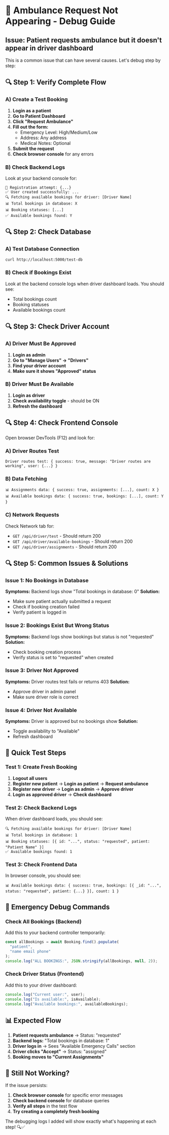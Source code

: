 # 🚨 Ambulance Request Not Appearing - Debug Guide

## Issue: Patient requests ambulance but it doesn't appear in driver dashboard

This is a common issue that can have several causes. Let's debug step by step:

## 🔍 **Step 1: Verify Complete Flow**

### A) **Create a Test Booking**

1. **Login as a patient**
2. **Go to Patient Dashboard**
3. **Click "Request Ambulance"**
4. **Fill out the form:**
   - Emergency Level: High/Medium/Low
   - Address: Any address
   - Medical Notes: Optional
5. **Submit the request**
6. **Check browser console** for any errors

### B) **Check Backend Logs**

Look at your backend console for:

```
📝 Registration attempt: {...}
✅ User created successfully: ...
🔍 Fetching available bookings for driver: [Driver Name]
📊 Total bookings in database: X
📊 Booking statuses: [...]
✅ Available bookings found: Y
```

## 🔍 **Step 2: Check Database**

### A) **Test Database Connection**

```bash
curl http://localhost:5000/test-db
```

### B) **Check if Bookings Exist**

Look at the backend console logs when driver dashboard loads. You should see:

- Total bookings count
- Booking statuses
- Available bookings count

## 🔍 **Step 3: Check Driver Account**

### A) **Driver Must Be Approved**

1. **Login as admin**
2. **Go to "Manage Users" → "Drivers"**
3. **Find your driver account**
4. **Make sure it shows "Approved" status**

### B) **Driver Must Be Available**

1. **Login as driver**
2. **Check availability toggle** - should be ON
3. **Refresh the dashboard**

## 🔍 **Step 4: Check Frontend Console**

Open browser DevTools (F12) and look for:

### A) **Driver Routes Test**

```
Driver routes test: { success: true, message: "Driver routes are working", user: {...} }
```

### B) **Data Fetching**

```
📊 Assignments data: { success: true, assignments: [...], count: X }
📊 Available bookings data: { success: true, bookings: [...], count: Y }
```

### C) **Network Requests**

Check Network tab for:

- `GET /api/driver/test` - Should return 200
- `GET /api/driver/available-bookings` - Should return 200
- `GET /api/driver/assignments` - Should return 200

## 🔍 **Step 5: Common Issues & Solutions**

### Issue 1: **No Bookings in Database**

**Symptoms:** Backend logs show "Total bookings in database: 0"
**Solution:**

- Make sure patient actually submitted a request
- Check if booking creation failed
- Verify patient is logged in

### Issue 2: **Bookings Exist But Wrong Status**

**Symptoms:** Backend logs show bookings but status is not "requested"
**Solution:**

- Check booking creation process
- Verify status is set to "requested" when created

### Issue 3: **Driver Not Approved**

**Symptoms:** Driver routes test fails or returns 403
**Solution:**

- Approve driver in admin panel
- Make sure driver role is correct

### Issue 4: **Driver Not Available**

**Symptoms:** Driver is approved but no bookings show
**Solution:**

- Toggle availability to "Available"
- Refresh dashboard

## 🔧 **Quick Test Steps**

### Test 1: **Create Fresh Booking**

1. **Logout all users**
2. **Register new patient** → **Login as patient** → **Request ambulance**
3. **Register new driver** → **Login as admin** → **Approve driver**
4. **Login as approved driver** → **Check dashboard**

### Test 2: **Check Backend Logs**

When driver dashboard loads, you should see:

```
🔍 Fetching available bookings for driver: [Driver Name]
📊 Total bookings in database: 1
📊 Booking statuses: [{ id: "...", status: "requested", patient: "Patient Name" }]
✅ Available bookings found: 1
```

### Test 3: **Check Frontend Data**

In browser console, you should see:

```
📊 Available bookings data: { success: true, bookings: [{ _id: "...", status: "requested", patient: {...} }], count: 1 }
```

## 🚨 **Emergency Debug Commands**

### Check All Bookings (Backend)

Add this to your backend controller temporarily:

```javascript
const allBookings = await Booking.find().populate(
  "patient",
  "name email phone"
);
console.log("ALL BOOKINGS:", JSON.stringify(allBookings, null, 2));
```

### Check Driver Status (Frontend)

Add this to your driver dashboard:

```javascript
console.log("Current user:", user);
console.log("Is available:", isAvailable);
console.log("Available bookings:", availableBookings);
```

## 📊 **Expected Flow**

1. **Patient requests ambulance** → Status: "requested"
2. **Backend logs:** "Total bookings in database: 1"
3. **Driver logs in** → Sees "Available Emergency Calls" section
4. **Driver clicks "Accept"** → Status: "assigned"
5. **Booking moves to "Current Assignments"**

## 🐛 **Still Not Working?**

If the issue persists:

1. **Check browser console** for specific error messages
2. **Check backend console** for database queries
3. **Verify all steps** in the test flow
4. **Try creating a completely fresh booking**

The debugging logs I added will show exactly what's happening at each step! 🔍✅
